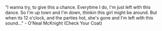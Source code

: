 "I wanna try, to give this a chance.
 Everytime I do, I'm just left with this dance.
 So I'm up town and I'm down, thinkin this girl might be around.
 But when its 12 o'clock, and the parties hot, she's gone and I'm left with this sound..."
	 - O'Neal McKnight (Check Your Coat) 